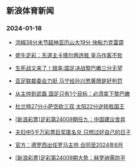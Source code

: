 ## 新浪体育新闻 
### 2024-01-18

+ [泡椒38分末节超神亚历山大19分 快船力克雷霆](https://sports.sina.com.cn/basketball/nba/2024-01-17/doc-inacvhzy3587037.shtml)

+ [佬牛足彩：东道主卡塔尔两连胜  皇马作客不败](https://sports.sina.com.cn/l/2024-01-17/doc-inacusei6782084.shtml)

+ [生死战又来了！赔率:国足决战黎巴嫩三分无望](https://sports.sina.com.cn/l/2024-01-17/doc-inacusei6773109.shtml)

+ [亚足联裁委会力挺 马宁给孙兴慜黄牌是好判罚](https://sports.sina.com.cn/china/2024-01-17/doc-inacuwni3457262.shtml)

+ [从主帅到武磊 国足只有1个目标：必须拿下黎巴嫩](https://sports.sina.com.cn/china/2024-01-17/doc-inacuwne3787491.shtml)

+ [杜兰特27分小萨空砍三双 太阳22分逆转胜国王](https://sports.sina.com.cn/basketball/nba/2024-01-17/doc-inacvauk3032591.shtml)

+ [[新浪彩票]足彩第24009期任九：中国建议舍弃](https://sports.sina.com.cn/l/2024-01-17/doc-inacuseq3208716.shtml)

+ [夫妇中5千万彩票巨奖匿名兑 只想过好自己的日子](https://sports.sina.com.cn/l/2024-01-17/doc-inacuseh3877268.shtml)

+ [官方：德罗西出任罗马主帅 合同至2024年6月](https://sports.sina.com.cn/g/seriea/2024-01-17/doc-inacusem3551153.shtml)

+ [[新浪彩票]足彩第24009期大势：赫罗纳需防平](https://sports.sina.com.cn/l/2024-01-17/doc-inacusei6775476.shtml)

